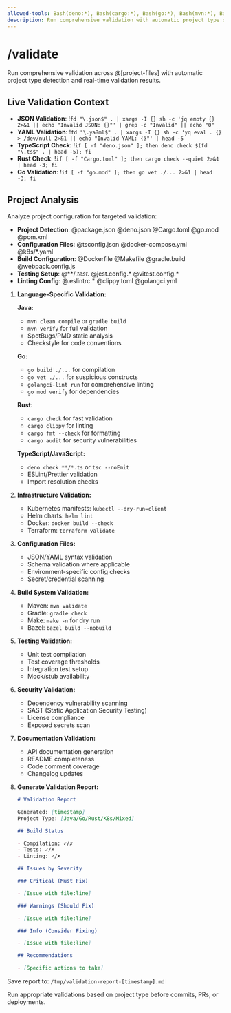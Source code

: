 ```yaml
---
allowed-tools: Bash(deno:*), Bash(cargo:*), Bash(go:*), Bash(mvn:*), Bash(kubectl:*), Bash(jq:*), Bash(yq:*)
description: Run comprehensive validation with automatic project type detection and live results
---
```


# /validate

Run comprehensive validation across @[project-files] with automatic project type detection and real-time validation results.

## Live Validation Context

- **JSON Validation**: !`fd "\.json$" . | xargs -I {} sh -c 'jq empty {} 2>&1 || echo "Invalid JSON: {}"' | grep -c "Invalid" || echo "0"`
- **YAML Validation**: !`fd "\.ya?ml$" . | xargs -I {} sh -c 'yq eval . {} > /dev/null 2>&1 || echo "Invalid YAML: {}"' | head -5`
- **TypeScript Check**: !`if [ -f "deno.json" ]; then deno check $(fd "\.ts$" . | head -5); fi`
- **Rust Check**: !`if [ -f "Cargo.toml" ]; then cargo check --quiet 2>&1 | head -3; fi`
- **Go Validation**: !`if [ -f "go.mod" ]; then go vet ./... 2>&1 | head -3; fi`

## Project Analysis

Analyze project configuration for targeted validation:
- **Project Detection**: @package.json @deno.json @Cargo.toml @go.mod @pom.xml
- **Configuration Files**: @tsconfig.json @docker-compose.yml @k8s/*.yaml
- **Build Configuration**: @Dockerfile @Makefile @gradle.build @webpack.config.js
- **Testing Setup**: @**/*.test.* @jest.config.* @vitest.config.*
- **Linting Config**: @.eslintrc.* @clippy.toml @golangci.yml

1. **Language-Specific Validation:**

   **Java:**
   - `mvn clean compile` or `gradle build`
   - `mvn verify` for full validation
   - SpotBugs/PMD static analysis
   - Checkstyle for code conventions

   **Go:**
   - `go build ./...` for compilation
   - `go vet ./...` for suspicious constructs
   - `golangci-lint run` for comprehensive linting
   - `go mod verify` for dependencies

   **Rust:**
   - `cargo check` for fast validation
   - `cargo clippy` for linting
   - `cargo fmt --check` for formatting
   - `cargo audit` for security vulnerabilities

   **TypeScript/JavaScript:**
   - `deno check **/*.ts` or `tsc --noEmit`
   - ESLint/Prettier validation
   - Import resolution checks

2. **Infrastructure Validation:**
   - Kubernetes manifests: `kubectl --dry-run=client`
   - Helm charts: `helm lint`
   - Docker: `docker build --check`
   - Terraform: `terraform validate`

3. **Configuration Files:**
   - JSON/YAML syntax validation
   - Schema validation where applicable
   - Environment-specific config checks
   - Secret/credential scanning

4. **Build System Validation:**
   - Maven: `mvn validate`
   - Gradle: `gradle check`
   - Make: `make -n` for dry run
   - Bazel: `bazel build --nobuild`

5. **Testing Validation:**
   - Unit test compilation
   - Test coverage thresholds
   - Integration test setup
   - Mock/stub availability

6. **Security Validation:**
   - Dependency vulnerability scanning
   - SAST (Static Application Security Testing)
   - License compliance
   - Exposed secrets scan

7. **Documentation Validation:**
   - API documentation generation
   - README completeness
   - Code comment coverage
   - Changelog updates

8. **Generate Validation Report:**
   ```markdown
   # Validation Report

   Generated: [timestamp]
   Project Type: [Java/Go/Rust/K8s/Mixed]

   ## Build Status

   - Compilation: ✓/✗
   - Tests: ✓/✗
   - Linting: ✓/✗

   ## Issues by Severity

   ### Critical (Must Fix)

   - [Issue with file:line]

   ### Warnings (Should Fix)

   - [Issue with file:line]

   ### Info (Consider Fixing)

   - [Issue with file:line]

   ## Recommendations

   - [Specific actions to take]
   ```

Save report to: `/tmp/validation-report-[timestamp].md`

Run appropriate validations based on project type before commits, PRs, or deployments.
